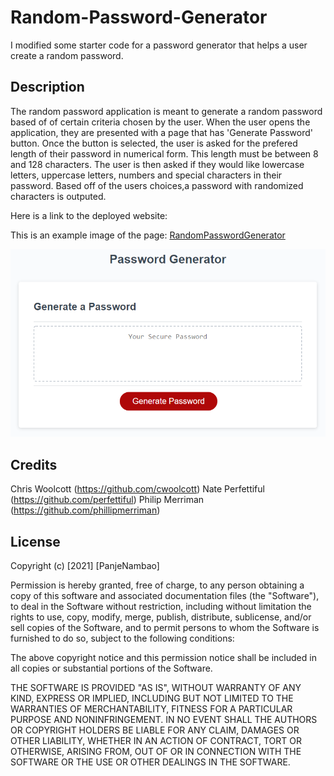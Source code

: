 # Random-Password-Generator
I modified some starter code for a password generator that helps a user create a random password.

## Description 
The random password application is meant to generate a random password based of of certain criteria chosen by the user.
When the user opens the application, they are presented with a page that has 'Generate Password' button.
Once the button is selected, the user is asked for the prefered length of their password in numerical form. This length must be between 8 and 128 characters.
The user is then asked if they would like lowercase letters, uppercase letters, numbers and special characters in their password.
Based off of the users choices,a password with randomized characters is outputed. 

Here is a link to the deployed website: 

This is an example image of the page: [RandomPasswordGenerator](https://pnambao.github.io/Random-Password-Generator/)

![picture](./Assets/03-javascript-homework-demo.png)


## Credits
Chris Woolcott (https://github.com/cwoolcott)
Nate Perfettiful (https://github.com/perfettiful)
Philip Merriman (https://github.com/phillipmerriman)
​
## License
​Copyright (c) [2021] [PanjeNambao]

Permission is hereby granted, free of charge, to any person obtaining a copy
of this software and associated documentation files (the "Software"), to deal
in the Software without restriction, including without limitation the rights
to use, copy, modify, merge, publish, distribute, sublicense, and/or sell
copies of the Software, and to permit persons to whom the Software is
furnished to do so, subject to the following conditions:

The above copyright notice and this permission notice shall be included in all
copies or substantial portions of the Software.

THE SOFTWARE IS PROVIDED "AS IS", WITHOUT WARRANTY OF ANY KIND, EXPRESS OR
IMPLIED, INCLUDING BUT NOT LIMITED TO THE WARRANTIES OF MERCHANTABILITY,
FITNESS FOR A PARTICULAR PURPOSE AND NONINFRINGEMENT. IN NO EVENT SHALL THE
AUTHORS OR COPYRIGHT HOLDERS BE LIABLE FOR ANY CLAIM, DAMAGES OR OTHER
LIABILITY, WHETHER IN AN ACTION OF CONTRACT, TORT OR OTHERWISE, ARISING FROM,
OUT OF OR IN CONNECTION WITH THE SOFTWARE OR THE USE OR OTHER DEALINGS IN THE
SOFTWARE.
